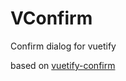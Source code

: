 # VConfirm

Confirm dialog for vuetify

based on [vuetify-confirm](https://github.com/yariksav/vuetify-confirm)